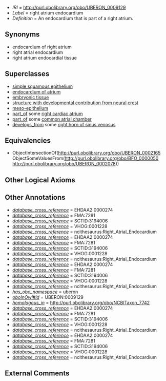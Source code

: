 * *IRI* = http://purl.obolibrary.org/obo/UBERON_0009129
 * *Label* = right atrium endocardium
 * *Definition* = An endocardium that is part of a right atrium.

## Synonyms

 * endocardium of right atrium
 * right atrial endocardium
 * right atrium endocardial tissue

## Superclasses

 * [simple squamous epithelium](../../UBERON/87/UBERON_0000487.md)
 * [endocardium of atrium](../../UBERON/66/UBERON_0002166.md)
 * [embryonic tissue](../../UBERON/91/UBERON_0005291.md)
 * [structure with developmental contribution from neural crest](../../UBERON/14/UBERON_0010314.md)
 * [meso-epithelium](../../UBERON/75/UBERON_0012275.md)
 * [part_of](../../BFO/50/BFO_0000050.md) some [right cardiac atrium](../../UBERON/78/UBERON_0002078.md)
 * [part_of](../../BFO/50/BFO_0000050.md) some [common atrial chamber](../../UBERON/18/UBERON_0006218.md)
 * [develops_from](../../RO/02/RO_0002202.md) some [right horn of sinus venosus](../../UBERON/92/UBERON_0005092.md)

## Equivalencies

 * ObjectIntersectionOf(<http://purl.obolibrary.org/obo/UBERON_0002165> ObjectSomeValuesFrom(<http://purl.obolibrary.org/obo/BFO_0000050> <http://purl.obolibrary.org/obo/UBERON_0002078>))

## Other Logical Axioms


## Other Annotations

 * *[database_cross_reference](../../ef/oboInOwl#hasDbXref.md)* = EHDAA2:0000274
 * *[database_cross_reference](../../ef/oboInOwl#hasDbXref.md)* = FMA:7281
 * *[database_cross_reference](../../ef/oboInOwl#hasDbXref.md)* = SCTID:3194006
 * *[database_cross_reference](../../ef/oboInOwl#hasDbXref.md)* = VHOG:0001228
 * *[database_cross_reference](../../ef/oboInOwl#hasDbXref.md)* = ncithesaurus:Right_Atrial_Endocardium
 * *[database_cross_reference](../../ef/oboInOwl#hasDbXref.md)* = EHDAA2:0000274
 * *[database_cross_reference](../../ef/oboInOwl#hasDbXref.md)* = FMA:7281
 * *[database_cross_reference](../../ef/oboInOwl#hasDbXref.md)* = SCTID:3194006
 * *[database_cross_reference](../../ef/oboInOwl#hasDbXref.md)* = VHOG:0001228
 * *[database_cross_reference](../../ef/oboInOwl#hasDbXref.md)* = ncithesaurus:Right_Atrial_Endocardium
 * *[database_cross_reference](../../ef/oboInOwl#hasDbXref.md)* = EHDAA2:0000274
 * *[database_cross_reference](../../ef/oboInOwl#hasDbXref.md)* = FMA:7281
 * *[database_cross_reference](../../ef/oboInOwl#hasDbXref.md)* = SCTID:3194006
 * *[database_cross_reference](../../ef/oboInOwl#hasDbXref.md)* = VHOG:0001228
 * *[database_cross_reference](../../ef/oboInOwl#hasDbXref.md)* = ncithesaurus:Right_Atrial_Endocardium
 * *[has_obo_namespace](../../ce/oboInOwl#hasOBONamespace.md)* = uberon
 * *[oboInOwl#id](../../id/oboInOwl#id.md)* = UBERON:0009129
 * *[homologous_in](../../core#homologous/in/core#homologous_in.md)* = http://purl.obolibrary.org/obo/NCBITaxon_7742
 * *[database_cross_reference](../../ef/oboInOwl#hasDbXref.md)* = EHDAA2:0000274
 * *[database_cross_reference](../../ef/oboInOwl#hasDbXref.md)* = FMA:7281
 * *[database_cross_reference](../../ef/oboInOwl#hasDbXref.md)* = SCTID:3194006
 * *[database_cross_reference](../../ef/oboInOwl#hasDbXref.md)* = VHOG:0001228
 * *[database_cross_reference](../../ef/oboInOwl#hasDbXref.md)* = ncithesaurus:Right_Atrial_Endocardium
 * *[database_cross_reference](../../ef/oboInOwl#hasDbXref.md)* = EHDAA2:0000274
 * *[database_cross_reference](../../ef/oboInOwl#hasDbXref.md)* = FMA:7281
 * *[database_cross_reference](../../ef/oboInOwl#hasDbXref.md)* = SCTID:3194006
 * *[database_cross_reference](../../ef/oboInOwl#hasDbXref.md)* = VHOG:0001228
 * *[database_cross_reference](../../ef/oboInOwl#hasDbXref.md)* = ncithesaurus:Right_Atrial_Endocardium

## External Comments

